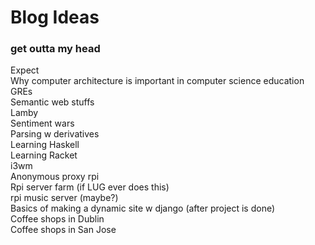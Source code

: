 # Blog Ideas
### get outta my head

Expect  
Why computer architecture is important in computer science education  
GREs  
Semantic web stuffs  
Lamby  
Sentiment wars  
Parsing w derivatives  
Learning Haskell  
Learning Racket  
i3wm  
Anonymous proxy rpi  
Rpi server farm (if LUG ever does this)  
rpi music server (maybe?)  
Basics of making a dynamic site w django (after project is done)  
Coffee shops in Dublin  
Coffee shops in San Jose  



